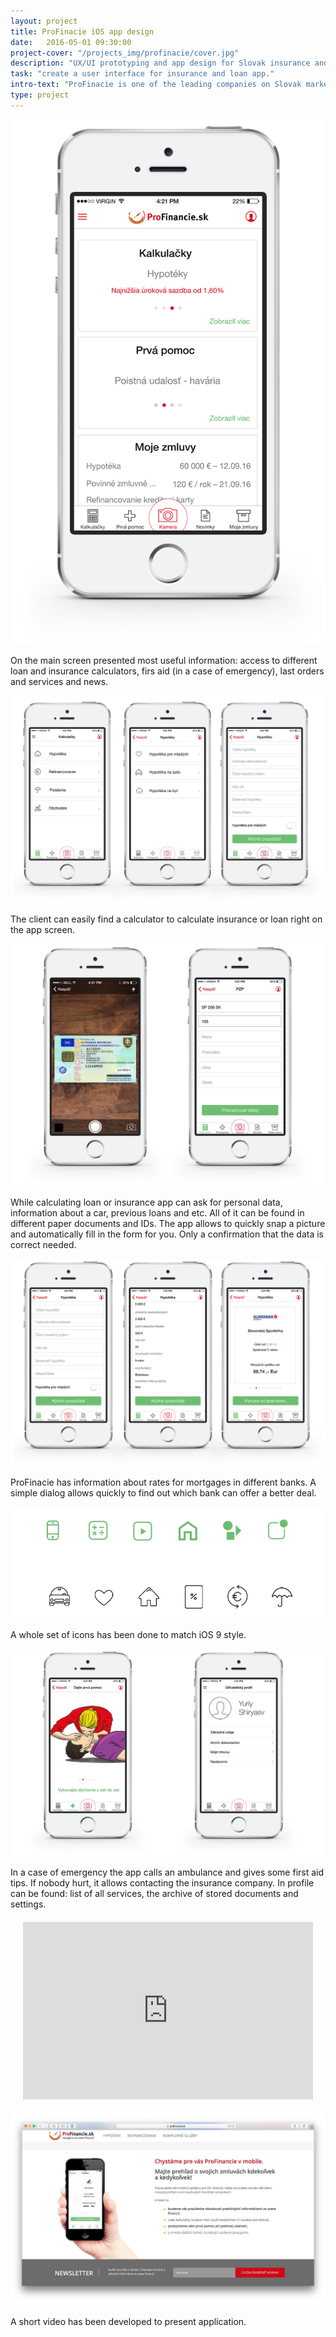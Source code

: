 ```yaml
---
layout: project
title: ProFinacie iOS app design
date:   2016-05-01 09:30:00
project-cover: "/projects_img/profinacie/cover.jpg"
description: "UX/UI prototyping and app design for Slovak insurance and loan company."
task: "create a user interface for insurance and loan app."
intro-text: "ProFinacie is one of the leading companies on Slovak market working with insurances and loans. It presents a variety of services throw their offices and website. Lately, the company wanted to allow it’s customers in Slovakia and Czech Republic to be able to use main service on the go. To fulfil this need was designed modern, convenient and logical app."
type: project
---
```

<span class="p300">![welcome screen](/projects_img/profinacie/main.png)</span>

<span class="p-center">On the main screen presented most useful information: access to different loan and insurance calculators, firs aid (in a case of emergency), last orders and services and news.</span>

<span class="p700">![dialog insurance screen](/projects_img/profinacie/dialog.jpg)</span>

<span class="p-center">The client can easily find a calculator to calculate insurance or loan right on the app screen.</span>

<span class="p700">![camera dialog](/projects_img/profinacie/camera.jpg)</span>

<span class="p-center">While calculating loan or insurance app can ask for personal data, information about a car, previous loans and etc. All of it can be found in different paper documents and IDs. The app allows to quickly snap a picture and automatically fill in the form for you. Only a confirmation that the data is correct needed.</span>

<span class="p700">![dialog hypoteca screen](/projects_img/profinacie/dialog_mortgage.png)</span>

<span class="p-center">ProFinacie has information about rates for mortgages in different banks. A simple dialog allows quickly to find out which bank can offer a better deal.</span>

<span class="p400">![icons](/projects_img/profinacie/icons.jpg)</span>

<span class="p-center">A whole set of icons has been done to match iOS 9 style.</span>

<span class="p700">![Medical emergency and profile](/projects_img/profinacie/med-profile.jpg)</span>

<span class="p-center">In a case of emergency the app calls an ambulance and gives some first aid tips. If nobody hurt, it allows contacting the insurance company. In profile can be found: list of all services, the archive of stored documents and settings.</span>

<style>.embed-container { position: relative; margin: 20px; padding-bottom: 56.25%; height: 0; overflow: hidden; max-width: 100%; } .embed-container iframe, .embed-container object, .embed-container embed { position: absolute; top: 0; left: 0; width: 100%; height: 100%; }</style><div class='embed-container'><iframe src='https://player.vimeo.com/video/155909095' frameborder='0' webkitAllowFullScreen mozallowfullscreen allowFullScreen></iframe></div>

<span class="p700">![icons](/projects_img/profinacie/pf-page.jpg)</span>

<span class="p-center">A short video has been developed to present application.</span>






